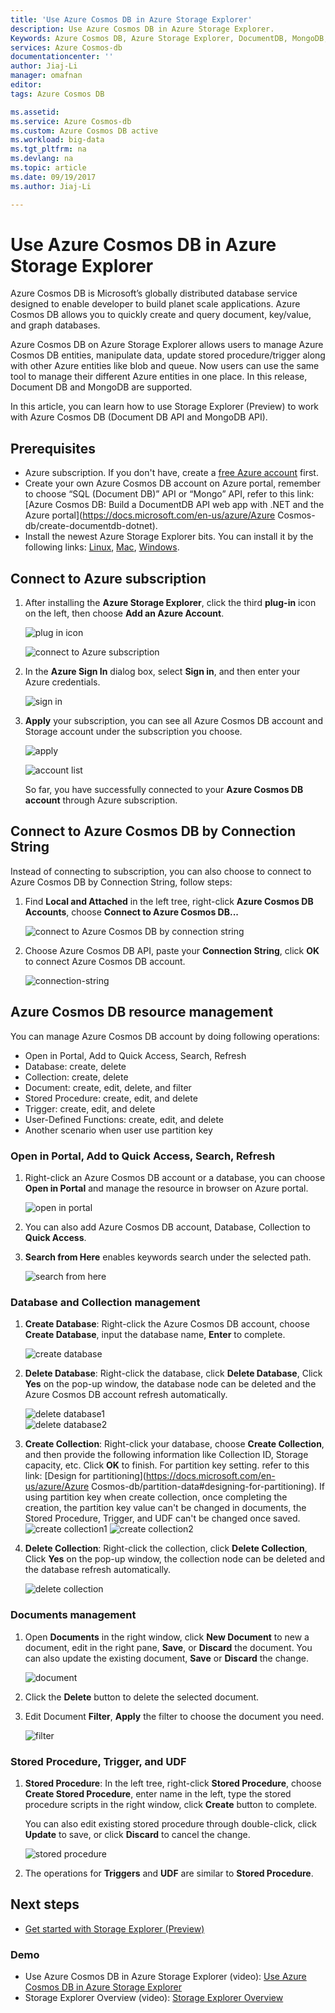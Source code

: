 ```yaml
---
title: 'Use Azure Cosmos DB in Azure Storage Explorer'
description: Use Azure Cosmos DB in Azure Storage Explorer.
Keywords: Azure Cosmos DB, Azure Storage Explorer, DocumentDB, MongoDB, Document DB
services: Azure Cosmos-db
documentationcenter: ''
author: Jiaj-Li 
manager: omafnan
editor: 
tags: Azure Cosmos DB

ms.assetid: 
ms.service: Azure Cosmos-db
ms.custom: Azure Cosmos DB active
ms.workload: big-data
ms.tgt_pltfrm: na
ms.devlang: na
ms.topic: article
ms.date: 09/19/2017
ms.author: Jiaj-Li 

---
```

# Use Azure Cosmos DB in Azure Storage Explorer

Azure Cosmos DB is Microsoft’s globally distributed database service designed to enable developer to build planet scale applications. Azure Cosmos DB allows you to quickly create and query document, key/value, and graph databases. 

Azure Cosmos DB on Azure Storage Explorer allows users to manage Azure Cosmos DB entities, manipulate data, update stored procedure/trigger along with other Azure entities like blob and queue. Now users can use the same tool to manage their different Azure entities in one place. In this release, Document DB and MongoDB are supported.

In this article, you can learn how to use Storage Explorer (Preview) to work with Azure Cosmos DB (Document DB API and MongoDB API).


## Prerequisites

- Azure subscription. If you don't have, create a  [free Azure account](https://azure.microsoft.com/en-us/free/) first.
- Create your own Azure Cosmos DB account on Azure portal, remember to choose “SQL (Document DB)” API or “Mongo” API, refer to this link: [Azure Cosmos DB: Build a DocumentDB API web app with .NET and the Azure portal](https://docs.microsoft.com/en-us/azure/Azure Cosmos-db/create-documentdb-dotnet).
- Install the newest Azure Storage Explorer bits. You can install it by the following links: [Linux](https://go.microsoft.com/fwlink/?linkid=858559), [Mac](https://go.microsoft.com/fwlink/?linkid=858561), [Windows](https://go.microsoft.com/fwlink/?linkid=858562).

## Connect to Azure subscription

1. After installing the **Azure Storage Explorer**, click the third **plug-in** icon on the left, then choose **Add an Azure Account**.
       
   ![plug in icon](./media/tutorial-documentdb-and-mongodb-in-storage-explorer/plug-in-icon.png)

   ![connect to Azure subscription](./media/tutorial-documentdb-and-mongodb-in-storage-explorer/connect-to-azure-subscription.png)

2. In the **Azure Sign In** dialog box, select **Sign in**, and then enter your Azure credentials.

    ![sign in](./media/tutorial-documentdb-and-mongodb-in-storage-explorer/sign-in.png)

3. **Apply** your subscription, you can see all Azure Cosmos DB account and Storage account under the subscription you choose.

    ![apply](./media/tutorial-documentdb-and-mongodb-in-storage-explorer/apply-subscription.png)

    ![account list](./media/tutorial-documentdb-and-mongodb-in-storage-explorer/account-list.png)

    So far, you have successfully connected to your **Azure Cosmos DB account** through Azure subscription.

## Connect to Azure Cosmos DB by Connection String

Instead of connecting to subscription, you can also choose to connect to Azure Cosmos DB by Connection String, follow steps:

1. Find **Local and Attached** in the left tree, right-click **Azure Cosmos DB Accounts**, choose **Connect to Azure Cosmos DB...**

    ![connect to Azure Cosmos DB by connection string](./media/tutorial-documentdb-and-mongodb-in-storage-explorer/connect-to-db-by-connection-string.png)

2. Choose Azure Cosmos DB API, paste your **Connection String**, click **OK** to connect Azure Cosmos DB account.

    ![connection-string](./media/tutorial-documentdb-and-mongodb-in-storage-explorer/connection-string.png)

## Azure Cosmos DB resource management

You can manage Azure Cosmos DB account by doing following operations:
* Open in Portal, Add to Quick Access, Search, Refresh
* Database: create, delete
* Collection: create, delete
* Document: create, edit, delete, and filter
* Stored Procedure: create, edit, and delete
* Trigger: create, edit, and delete
* User-Defined Functions: create, edit, and delete
* Another scenario when user use partition key

### Open in Portal, Add to Quick Access, Search, Refresh

1. Right-click an Azure Cosmos DB account or a database, you can choose **Open in Portal** and manage the resource in browser on Azure portal.

     ![open in portal](./media/tutorial-documentdb-and-mongodb-in-storage-explorer/open-in-portal.png)

2. You can also add Azure Cosmos DB account, Database, Collection to **Quick Access**.
3. **Search from Here** enables keywords search under the selected path.

    ![search from here](./media/tutorial-documentdb-and-mongodb-in-storage-explorer/search-from-here.png) 

### Database and Collection management

1. **Create Database**: Right-click the Azure Cosmos DB account, choose **Create Database**, input the database name, **Enter** to complete.

    ![create database](./media/tutorial-documentdb-and-mongodb-in-storage-explorer/create-database.png) 
2. **Delete Database**: Right-click the database, click **Delete Database**, Click **Yes** on the pop-up window, the database node can be deleted and the Azure Cosmos DB account refresh automatically.

    ![delete database1](./media/tutorial-documentdb-and-mongodb-in-storage-explorer/delete-database1.png)  
    ![delete database2](./media/tutorial-documentdb-and-mongodb-in-storage-explorer/delete-database2.png) 

3. **Create Collection**: Right-click your database, choose **Create Collection**, and then provide the following information like Collection ID, Storage capacity, etc. Click **OK** to finish. For partition key setting. refer to this link:  [Design for partitioning](https://docs.microsoft.com/en-us/azure/Azure Cosmos-db/partition-data#designing-for-partitioning).
If using partition key when create collection, once completing the creation, the partition key value can't be changed in documents, the Stored Procedure, Trigger, and UDF can't be changed once saved.
    ![create collection1](./media/tutorial-documentdb-and-mongodb-in-storage-explorer/create-collection.png)
    ![create collection2](./media/tutorial-documentdb-and-mongodb-in-storage-explorer/create-collection2.png) 
4. **Delete Collection**: Right-click the collection, click **Delete Collection**, Click **Yes** on the pop-up window, the collection node can be deleted and the database refresh automatically.

    ![delete collection](./media/tutorial-documentdb-and-mongodb-in-storage-explorer/delete-collection.png) 

### Documents management

1. Open **Documents** in the right window, click **New Document** to new a document, edit in the right pane, **Save**, or **Discard** the document. You can also update the existing document, **Save** or **Discard** the change.

    ![document](./media/tutorial-documentdb-and-mongodb-in-storage-explorer/document.png)

2. Click the **Delete** button to delete the selected document.
3. Edit Document **Filter**, **Apply** the filter to choose the document you need.

    ![filter](./media/tutorial-documentdb-and-mongodb-in-storage-explorer/filter.png)

### Stored Procedure, Trigger, and UDF
1. **Stored Procedure**: In the left tree, right-click **Stored Procedure**, choose **Create Stored Procedure**, enter name in the left, type the stored procedure scripts in the right window, click **Create** button to complete. 

    You can also edit existing stored procedure through double-click, click **Update** to save, or click **Discard** to cancel the change.

    ![stored procedure](./media/tutorial-documentdb-and-mongodb-in-storage-explorer/stored-procedure.png)

2. The operations for **Triggers** and **UDF** are similar to **Stored Procedure**.

## Next steps
* [Get started with Storage Explorer (Preview)](https://docs.microsoft.com/en-us/azure/vs-azure-tools-storage-manage-with-storage-explorer)

### Demo
* Use Azure Cosmos DB in Azure Storage Explorer (video): [Use Azure Cosmos DB in Azure Storage Explorer](https://go.microsoft.com/fwlink/?linkid=858710)
* Storage Explorer Overview (video): [Storage Explorer Overview](https://azure.microsoft.com/en-us/resources/videos/storage-explorer-overview/)

